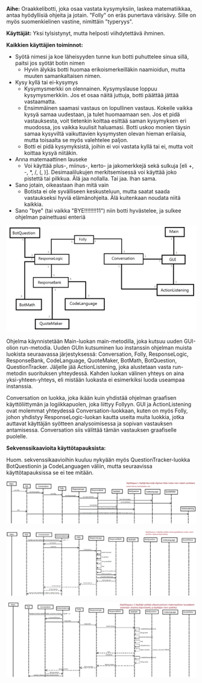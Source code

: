 **Aihe:** Oraakkelibotti, joka osaa vastata kysymyksiin, laskea matematiikkaa, antaa hyödyllisiä ohjeita ja jotain. "Folly" on eräs punertava värisävy. Sille on myös suomenkielinen vastine, nimittäin "typeryys".

**Käyttäjät:** Yksi tylsistynyt, mutta helposti viihdytettävä ihminen.

**Kaikkien käyttäjien toiminnot:**

* Syötä nimesi ja koe läheisyyden tunne kun botti puhuttelee sinua sillä, paitsi jos syötät botin nimen
  * Hyvin älykäs botti huomaa erikoismerkeilläkin naamioidun, mutta muuten samankaltaisen nimen.
* Kysy kyllä tai ei-kysymys
  * Kysymysmerkki on olennainen. Kysymyslause loppuu kysymysmerkkiin. Jos et osaa näitä juttuja, botti päättää jättää vastaamatta.
  * Ensimmäinen saamasi vastaus on lopullinen vastaus. Kokeile vaikka kysyä samaa uudestaan, ja tulet huomaamaan sen. Jos et pidä vastauksesta, voit tietenkin koittaa esittää saman kysymyksen eri muodossa, jos vaikka kuulisit haluamasi. Botti uskoo monien täysin samaa kysyviltä vaikuttavien kysymysten olevan hieman erilaisia, mutta toisaalta se myös valehtelee paljon.
  * Botti ei pidä kysymyksistä, joihin ei voi vastata kyllä tai ei, mutta voit koittaa kysyä niitäkin.
* Anna matemaattinen lauseke
  * Voi käyttää plus-, miinus-, kerto- ja jakomerkkejä sekä sulkuja [eli +, -, *, /, (, )]. Desimaalilukujen merkitsemisessä voi käyttää joko pistettä tai pilkkua. Älä jaa nollalla. Tai jaa. Ihan sama.
* Sano jotain, oikeastaan ihan mitä vain
  * Botista ei ole syvälliseen keskusteluun, mutta saatat saada vastaukseksi hyviä elämänohjeita. Älä kuitenkaan noudata niitä kaikkia.
* Sano "bye" (tai vaikka "BYE!!!!!!!!11") niin botti hyvästelee, ja sulkee ohjelman painettuasi enteriä

![class diagram](luokkakaavio.png)

Ohjelma käynnistetään Main-luokan main-metodilla, joka kutsuu uuden GUI-olion run-metodia. Uuden GUIn kutsuminen luo instanssin ohjelman muista luokista seuraavassa järjestyksessä: Conversation, Folly, ResponseLogic, ResponseBank, CodeLanguage, QuoteMaker, BotMath, BotQuestion, QuestionTracker. Jäljelle jää ActionListening, joka alustetaan vasta run-metodin suorituksen yhteydessä. Kahden luokan välinen yhteys on aina yksi-yhteen-yhteys, eli mistään luokasta ei esimerkiksi luoda useampaa instanssia.

Conversation on luokka, joka ikään kuin yhdistää ohjelman graafisen käyttöliittymän ja logiikkapuolen, joka liittyy Follyyn. GUI ja ActionListening ovat molemmat yhteydessä Conversation-luokkaan, kuten on myös Folly, johon yhdistyy ResponseLogic-luokan kautta useita muita luokkia, jotka auttavat käyttäjän syötteen analysoimisessa ja sopivan vastauksen antamisessa. Conversation siis välittää tämän vastauksen graafiselle puolelle.

**Sekvenssikaavioita käyttötapauksista:**

Huom. sekvenssikaavioihin kuuluu nykyään myös QuestionTracker-luokka BotQuestionin ja CodeLanguagen väliin, mutta seuraavissa käyttötapauksissa se ei tee mitään.

![1rd](kayttotapaus1.png)

![2st](kayttotapaus2.png)

![3nd](kayttotapaus3.png)

